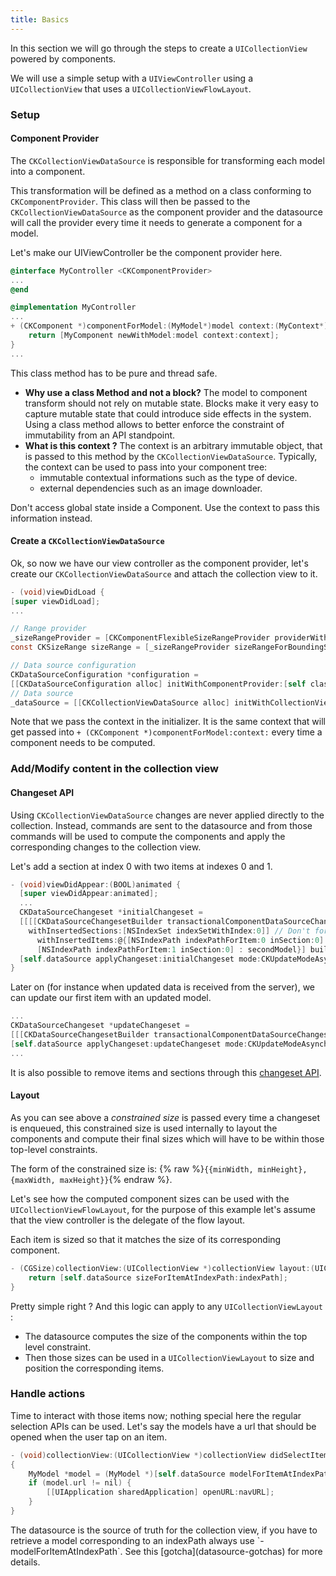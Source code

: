 ```yaml
---
title: Basics
---
```


In this section we will go through the steps to create a `UICollectionView` powered by components.

We will use a simple setup with a `UIViewController` using a `UICollectionView` that uses a `UICollectionViewFlowLayout`.

### Setup

#### Component Provider
The `CKCollectionViewDataSource` is responsible for transforming each model into a component.

This transformation will be defined as a method on a class conforming to `CKComponentProvider`. This class will then be passed to the `CKCollectionViewDataSource` as the component provider and the datasource will call the provider every time it needs to generate a component for a model.

Let's make our UIViewController be the component provider here.

```objectivec
@interface MyController <CKComponentProvider>
...
@end

@implementation MyController
...
+ (CKComponent *)componentForModel:(MyModel*)model context:(MyContext*)context {
	return [MyComponent newWithModel:model context:context];
}
...
```

<div class="note-important">
 <p>
    This class method has to be pure and thread safe.
 </p>
</div>

- **Why use a class Method and not a block?** The model to component transform should not rely on mutable state. Blocks make it very easy to capture mutable state that could introduce side effects in the system. Using a class method allows to better enforce the constraint of immutability from an API standpoint.
- **What is this context ?** The context is an arbitrary immutable object, that is passed to this method by the `CKCollectionViewDataSource`. Typically, the context can be used to pass into your component tree:
	* immutable contextual informations such as the type of device.
	* external dependencies such as an image downloader.

<div class="note-important">
 <p>
Don't access global state inside a Component. Use the context to pass this information instead.
 </p>
</div>

#### Create a `CKCollectionViewDataSource`

Ok, so now we have our view controller as the component provider, let's create our `CKCollectionViewDataSource` and attach the collection view to it.

```objectivec
- (void)viewDidLoad {
[super viewDidLoad];
...

// Range provider
_sizeRangeProvider = [CKComponentFlexibleSizeRangeProvider providerWithFlexibility:CKComponentSizeRangeFlexibleHeight];
const CKSizeRange sizeRange = [_sizeRangeProvider sizeRangeForBoundingSize:self.collectionView.bounds.size];

// Data source configuration
CKDataSourceConfiguration *configuration =
[[CKDataSourceConfiguration alloc] initWithComponentProvider:[self class] context:context sizeRange:sizeRange];
// Data source                       
_dataSource = [[CKCollectionViewDataSource alloc] initWithCollectionView:self.collectionView supplementaryViewDataSource:nil configuration:configuration];
```


Note that we pass the context in the initializer. It is the same context that will get passed into `+ (CKComponent *)componentForModel:context:` every time a component needs to be computed.

### Add/Modify content in the collection view

#### Changeset API
Using `CKCollectionViewDataSource` changes are never applied directly to the collection. Instead, commands are sent to the datasource and from those commands will be used to compute the components and apply the corresponding changes to the collection view.

Let's add a section at index 0 with two items at indexes 0 and 1.

```objectivec
- (void)viewDidAppear:(BOOL)animated {
  [super viewDidAppear:animated];
  ...
  CKDataSourceChangeset *initialChangeset =
  [[[[CKDataSourceChangesetBuilder transactionalComponentDataSourceChangeset]
	withInsertedSections:[NSIndexSet indexSetWithIndex:0]] // Don't forget the insertion of section 0
	  withInsertedItems:@{[NSIndexPath indexPathForItem:0 inSection:0] : firstModel,
	  [NSIndexPath indexPathForItem:1 inSection:0] : secondModel}] build];
  [self.dataSource applyChangeset:initialChangeset mode:CKUpdateModeAsynchronous userInfo:nil;
}
```

Later on (for instance when updated data is received from the server), we can update our first item with an updated model.

```objectivec
...
CKDataSourceChangeset *updateChangeset =
[[[CKDataSourceChangesetBuilder transactionalComponentDataSourceChangeset] withUpdatedItems:@{[NSIndexPath indexPathForItem:0 inSection:0] : updatedFirstModel}] build];
[self.dataSource applyChangeset:updateChangeset mode:CKUpdateModeAsynchronous userInfo:nil];
...
```

It is also possible to remove items and sections through this [changeset API](datasource-changeset-api).

#### Layout

As you can see above a *constrained size* is passed every time a changeset is enqueued, this constrained size is used internally to layout the components and compute their final sizes which will have to be within those top-level constraints.

The form of the constrained size is: {% raw  %}`{{minWidth, minHeight},{maxWidth, maxHeight}}`{% endraw %}.

Let's see how the computed component sizes can be used with the `UICollectionViewFlowLayout`, for the purpose of this example let's assume that the view controller is the delegate of the flow layout.

Each item is sized so that it matches the size of its corresponding component.

```objectivec
- (CGSize)collectionView:(UICollectionView *)collectionView layout:(UICollectionViewLayout *)collectionViewLayout sizeForItemAtIndexPath:(NSIndexPath *)indexPath {
    return [self.dataSource sizeForItemAtIndexPath:indexPath];
}
```

Pretty simple right ? And this logic can apply to any `UICollectionViewLayout` :

- The datasource computes the size of the components within the top level constraint.
- Then those sizes can be used in a `UICollectionViewLayout` to size and position the corresponding items.

### Handle actions

Time to interact with those items now; nothing special here the regular selection APIs can be used. Let's say the models have a url that should be opened when the user tap on an item.

```objectivec
- (void)collectionView:(UICollectionView *)collectionView didSelectItemAtIndexPath:(NSIndexPath *)indexPath
{
	MyModel *model = (MyModel *)[self.dataSource modelForItemAtIndexPath:indexPath];
	if (model.url != nil) {
		[[UIApplication sharedApplication] openURL:navURL];
	}
}
```

<div class="note-important">
 <p>
The datasource is the source of truth for the collection view, if you have to retrieve a model corresponding to an indexPath always use `-modelForItemAtIndexPath`. See this [gotcha](datasource-gotchas) for more details.
 </p>
</div>
